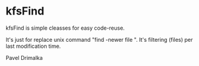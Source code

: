 kfsFind
=======

kfsFind is simple cleasses for easy code-reuse.

It's just for replace unix command "find -newer file ". 
It's filtering (files) per last modification time.

Pavel Drimalka
